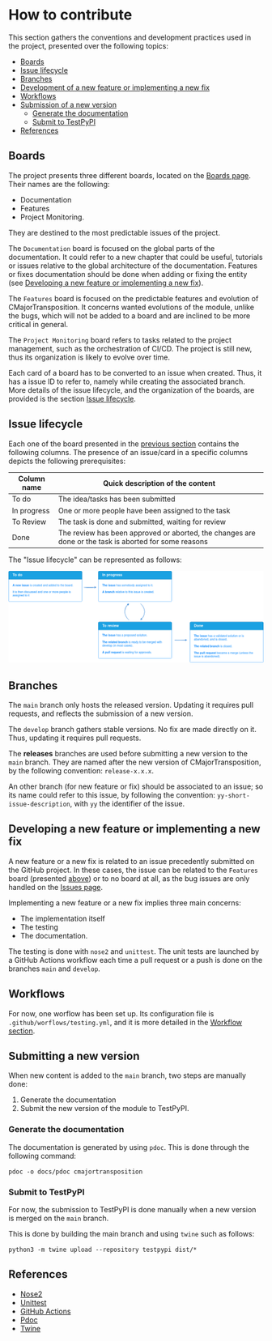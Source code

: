 # How to contribute

This section gathers the conventions and development practices used in the project, presented over the following topics:

* [Boards](#boards)
* [Issue lifecycle](#issue-lifecycle)
* [Branches](#branches)
* [Development of a new feature or implementing a new fix](#development-of-a-new-feature-or-implementing-a-new-fix)
* [Workflows](#workflows)
* [Submission of a new version](#submission-of-a-new-version)
  * [Generate the documentation](#generate-the-documentation)
  * [Submit to TestPyPI](#submit-to-testpypi)
* [References](#references)

## Boards
The project presents three different boards, located on the [Boards page](https://github.com/soline-b/c-major-transposition/projects). Their names are the following:
* Documentation
* Features
* Project Monitoring.

They are destined to the most predictable issues of the project.

The `Documentation` board is focused on the global parts of the documentation.
It could refer to a new chapter that could be useful, tutorials or issues relative to the global architecture of the documentation.
Features or fixes documentation should be done when adding or fixing the entity (see [Developing a new feature or implementing a new fix](#developing-a-new-feature-or-implementing-a-new-fix)).

The `Features` board is focused on the predictable features and evolution of CMajorTransposition. It concerns wanted evolutions of the module, unlike the bugs, which will not be added to a board and are inclined to be more critical in general.

The `Project Monitoring` board refers to tasks related to the project management, such as the orchestration of CI/CD. The project is still new, thus its organization is likely to evolve over time.

Each card of a board has to be converted to an issue when created.
Thus, it has a issue ID to refer to, namely while creating the associated branch.
More details of the issue lifecycle, and the organization of the boards, are provided is the section [Issue lifecycle](#issue-lifecycle).

## Issue lifecycle
Each one of the board presented in the [previous section](#boards) contains the following columns.
The presence of an issue/card in a specific columns depicts the following prerequisites:

| Column name | Quick description of the content                                                                      |
| ----------- | ----------------------------------------------------------------------------------------------------- |
| To do       | The idea/tasks has been submitted                                                                     |
| In progress | One or more people have been assigned to the task                                                     |
| To Review   | The task is done and submitted, waiting for review                                                    |
| Done        | The review has been approved or aborted, the changes are done or the task is aborted for some reasons |

The "Issue lifecycle" can be represented as follows:

![Issue lifecycle diagram](images/issue_lifecycle.png)

## Branches
The `main` branch only hosts the released version.
Updating it requires pull requests, and reflects the submission of a new version.

The `develop` branch gathers stable versions. No fix are made directly on it.
Thus, updating it requires pull requests.

The **releases** branches are used before submitting a new version to the `main` branch.
They are named after the new version of CMajorTransposition, by the following convention: `release-x.x.x`.

An other branch (for new feature or fix) should be associated to an issue; so its name could refer
to this issue, by following the convention: `yy-short-issue-description`, with `yy` the identifier of the issue.

## Developing a new feature or implementing a new fix
A new feature or a new fix is related to an issue precedently submitted on the GitHub project.
In these cases, the issue can be related to the `Features` board (presented [above](#boards)) or to no board at all, as the bug issues are only handled on the [Issues page](https://github.com/soline-b/c-major-transposition/issues).

Implementing a new feature or a new fix implies three main concerns:
* The implementation itself
* The testing
* The documentation.

The testing is done with `nose2` and `unittest`. The unit tests are launched by a GitHub Actions workflow each time a pull request or a push is done on the branches `main` and `develop`.

## Workflows
For now, one worflow has been set up. Its configuration file is `.github/worflows/testing.yml`, and it is more detailed in the [Workflow section](Workflows.md).

## Submitting a new version
When new content is added to the `main` branch, two steps are manually done:
1. Generate the documentation
2. Submit the new version of the module to TestPyPI.

### Generate the documentation
The documentation is generated by using `pdoc`.
This is done through the following command:

```
pdoc -o docs/pdoc cmajortransposition
```

### Submit to TestPyPI
For now, the submission to TestPyPI is done manually when a new version is merged on the `main` branch.

This is done by building the main branch and using `twine` such as follows:

```
python3 -m twine upload --repository testpypi dist/*
```

## References
* [Nose2](https://docs.nose2.io/en/latest/)
* [Unittest](https://docs.python.org/fr/3/library/unittest.html)
* [GitHub Actions](https://github.com/features/actions)
* [Pdoc](https://pdoc.dev/)
* [Twine](https://twine.readthedocs.io/en/latest/)
